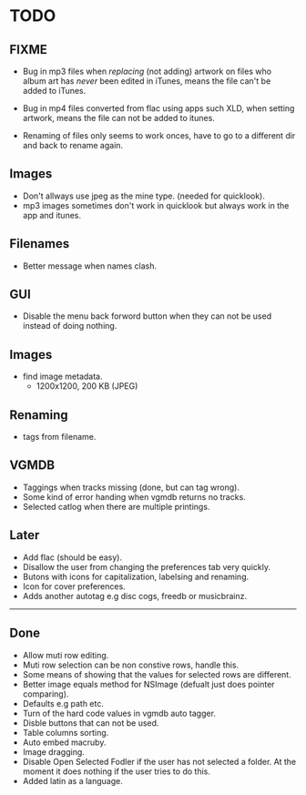 TODO
====

FIXME
-----

* Bug in mp3 files when *replacing* (not adding) artwork on files who album art has *never* been edited in iTunes, means the file can't be added to iTunes.
* Bug in mp4 files converted from flac using apps such XLD, when setting artwork, means the file can not be added to itunes.

* Renaming of files only seems to work onces, have to go to a different dir and back to rename again.

Images
------
* Don't allways use jpeg as the mine type. (needed for quicklook).
* mp3 images sometimes don't work in quicklook but always work in the app and itunes.


Filenames
---------
* Better message when names clash.

GUI
---
* Disable the menu back forword button when they can not be used instead of doing nothing.

Images
-------
* find image metadata.
  * 1200x1200, 200 KB (JPEG)

Renaming
--------
* tags from filename.

VGMDB
-----
* Taggings when tracks missing (done, but can tag wrong).
* Some kind of error handing when vgmdb returns no tracks.
* Selected catlog when there are multiple printings.


Later
-----
* Add flac (should be easy).
* Disallow the user from changing the preferences tab very quickly.
* Butons with icons for capitalization, labelsing and renaming.
* Icon for cover preferences. 
* Adds another autotag e.g disc cogs, freedb or musicbrainz.

----
Done
----
* Allow muti row editing.
* Muti row selection can be non constive rows, handle this.
* Some means of showing that the values for selected rows are different.
* Better image equals method for NSImage (defualt just does pointer comparing).
* Defaults e.g path etc.
* Turn of the hard code values in vgmdb auto tagger.
* Disble buttons that can not be used.
* Table columns sorting.
* Auto embed macruby.
* Image dragging.
* Disable Open Selected Fodler if the user has not selected a folder. At the moment it does nothing if the user tries to do this.
* Added latin as a language. 